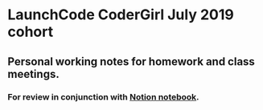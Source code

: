 # LaunchCode CoderGirl July 2019 cohort
## Personal working notes for homework and class meetings.
### For review in conjunction with [Notion notebook](https://www.notion.so/lilliesauer/79b59a5a69844c12b54e8c747d88202c?v=12092887a7f8407698343a6f5262fc49).
